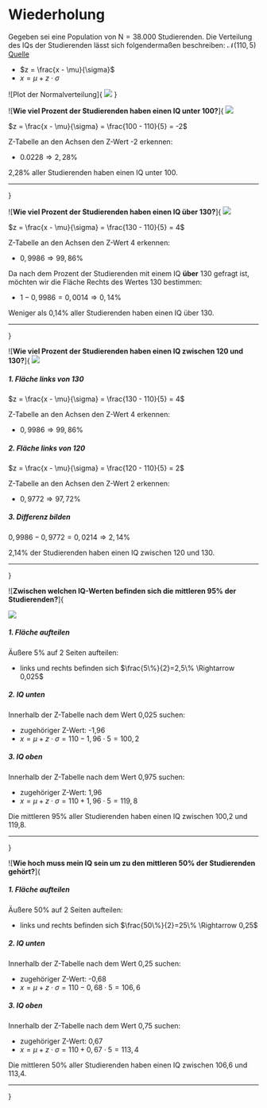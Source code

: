 # Wiederholung

Gegeben sei eine Population von $\text{N} = 38.000$ Studierenden.
Die Verteilung des IQs der Studierenden lässt sich folgendermaßen beschreiben: $\mathcal{N}(110, 5)$
[Quelle](https://www.e-fellows.net/studium/welche-studenten-sind-die-kluegsten)

- $z = \frac{x - \mu}{\sigma}$
- $x = \mu + z\cdot\sigma$

![Plot der Normalverteilung]{
    ![](./media/3_A0.png|50)
    }

![**Wie viel Prozent der Studierenden haben einen IQ unter 100?**]{
![](./media/3_A1.png|50)

$z = \frac{x - \mu}{\sigma} = \frac{100 - 110}{5} = -2$


Z-Tabelle an den Achsen den Z-Wert -2 erkennen: 
- $0.0228 \Rightarrow 2,28\%$


2,28% aller Studierenden haben einen IQ unter 100.

---
}

![**Wie viel Prozent der Studierenden haben einen IQ über 130?**]{
![](./media/3_A2.png|50)

$z = \frac{x - \mu}{\sigma} = \frac{130 - 110}{5} = 4$


Z-Tabelle an den Achsen den Z-Wert 4 erkennen: 
- $0,9986 \Rightarrow 99,86\%$

Da nach dem Prozent der Studierenden mit einem IQ **über** 130 gefragt ist, möchten wir die Fläche Rechts des Wertes 130 bestimmen:
- $1 - 0,9986 = 0,0014 \Rightarrow 0,14\%$

Weniger als 0,14% aller Studierenden haben einen IQ über 130.

---

}

![**Wie viel Prozent der Studierenden haben einen IQ zwischen 120 und 130?**]{
![](./media/3_A3.png|50)

##### 1. Fläche links von 130
$z = \frac{x - \mu}{\sigma} = \frac{130 - 110}{5} = 4$

Z-Tabelle an den Achsen den Z-Wert 4 erkennen: 
- $0,9986 \Rightarrow 99,86\%$


##### 2. Fläche links von 120
$z = \frac{x - \mu}{\sigma} = \frac{120 - 110}{5} = 2$

Z-Tabelle an den Achsen den Z-Wert 2 erkennen: 
- $0,9772 \Rightarrow 97,72\%$

##### 3. Differenz bilden
$0,9986 - 0,9772 = 0,0214 \Rightarrow 2,14\%$

2,14% der Studierenden haben einen IQ zwischen 120 und 130.

---

}

![**Zwischen welchen IQ-Werten befinden sich die mittleren 95% der Studierenden?**]{

![](./media/3_A4.png|50)

##### 1. Fläche aufteilen

Äußere 5% auf 2 Seiten aufteilen:
- links und rechts befinden sich $\frac{5\%}{2}=2,5\% \Rightarrow 0,025$

##### 2. IQ unten
Innerhalb der Z-Tabelle nach dem Wert 0,025 suchen:
- zugehöriger Z-Wert: -1,96
- $x = \mu + z\cdot\sigma = 110 - 1,96 \cdot 5 = 100,2$


##### 3. IQ oben
Innerhalb der Z-Tabelle nach dem Wert 0,975 suchen:
- zugehöriger Z-Wert: 1,96
- $x = \mu + z\cdot\sigma = 110 + 1,96 \cdot 5 = 119,8$


Die mittleren 95% aller Studierenden haben einen IQ zwischen 100,2 und 119,8.

---

}

![**Wie hoch muss mein IQ sein um zu den mittleren 50% der Studierenden gehört?**]{

##### 1. Fläche aufteilen

Äußere 50% auf 2 Seiten aufteilen:
- links und rechts befinden sich $\frac{50\%}{2}=25\% \Rightarrow 0,25$

##### 2. IQ unten
Innerhalb der Z-Tabelle nach dem Wert 0,25 suchen:
- zugehöriger Z-Wert: -0,68
- $x = \mu + z\cdot\sigma = 110 - 0,68 \cdot 5 = 106,6$


##### 3. IQ oben
Innerhalb der Z-Tabelle nach dem Wert 0,75 suchen:
- zugehöriger Z-Wert: 0,67
- $x = \mu + z\cdot\sigma = 110 + 0,67 \cdot 5 = 113,4$


Die mittleren 50% aller Studierenden haben einen IQ zwischen 106,6 und 113,4.

---

}